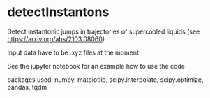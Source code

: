 # detectInstantons
Detect instantonic jumps in trajectories of supercooled liquids (see https://arxiv.org/abs/2103.08060)

Input data have to be .xyz files at the moment

See the jupyter notebook for an example how to use the code

packages used: numpy, matplotlib, scipy.interpolate, scipy.optimize, pandas, tqdm 
